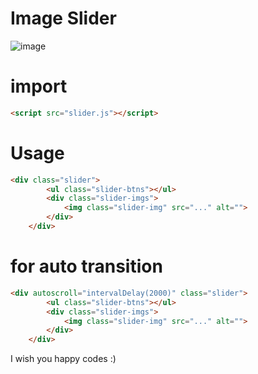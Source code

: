 # Image Slider

 ![image](https://user-images.githubusercontent.com/78105136/218843182-6d0bf231-1fa9-4cda-9aed-898008d28a86.png)

# import
```html
<script src="slider.js"></script>
```

# Usage
```html
<div class="slider">
        <ul class="slider-btns"></ul>
        <div class="slider-imgs">
            <img class="slider-img" src="..." alt="">
        </div>
    </div>
```

# for auto transition
```html
<div autoscroll="intervalDelay(2000)" class="slider">
        <ul class="slider-btns"></ul>
        <div class="slider-imgs">
            <img class="slider-img" src="..." alt="">
        </div>
    </div>
```
I wish you happy codes :)